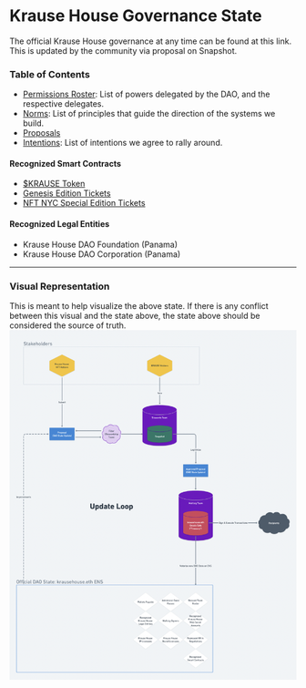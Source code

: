 # Krause House Governance State

The official Krause House governance at any time can be found at this link. This is updated by the community via proposal on Snapshot.

### Table of Contents

- [Permissions Roster](./permissions.md): List of powers delegated by the DAO, and the respective delegates.
- [Norms](./norms.md): List of principles that guide the direction of the systems we build.
- [Proposals](./proposals)
- [Intentions](./intentions.md): List of intentions we agree to rally around.

#### Recognized Smart Contracts

- [$KRAUSE Token](https://etherscan.io/address/0x9f6f91078a5072a8b54695dafa2374ab3ccd603b)
- [Genesis Edition Tickets](https://etherscan.io/token/0xc4e0f3ec24972c75df7c716922096f4270b7bb4e)
- [NFT NYC Special Edition Tickets](https://etherscan.io/token/0x591E13ed6C78c0dc715336947db818ddB85a6ffE)

#### Recognized Legal Entities

- Krause House DAO Foundation (Panama)
- Krause House DAO Corporation (Panama)

---

### Visual Representation

This is meant to help visualize the above state. If there is any conflict between this visual and the state above, the state above should be considered the source of truth.
![org chart](./state.png)

